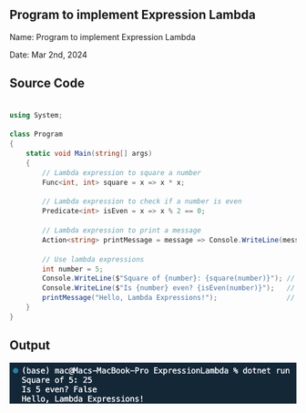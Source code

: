 ## Program to implement Expression Lambda

Name: Program to implement Expression Lambda

Date: Mar 2nd, 2024

## Source Code

```csharp // See https://aka.ms/new-console-template for more information

using System;

class Program
{
    static void Main(string[] args)
    {
        // Lambda expression to square a number
        Func<int, int> square = x => x * x;

        // Lambda expression to check if a number is even
        Predicate<int> isEven = x => x % 2 == 0;

        // Lambda expression to print a message
        Action<string> printMessage = message => Console.WriteLine(message);

        // Use lambda expressions
        int number = 5;
        Console.WriteLine($"Square of {number}: {square(number)}"); // Output: Square of 5: 25
        Console.WriteLine($"Is {number} even? {isEven(number)}");   // Output: Is 5 even? False
        printMessage("Hello, Lambda Expressions!");                 // Output: Hello, Lambda Expressions!
    }
}

```

## Output

![Program to implement Expression Lambda](./output.png)
